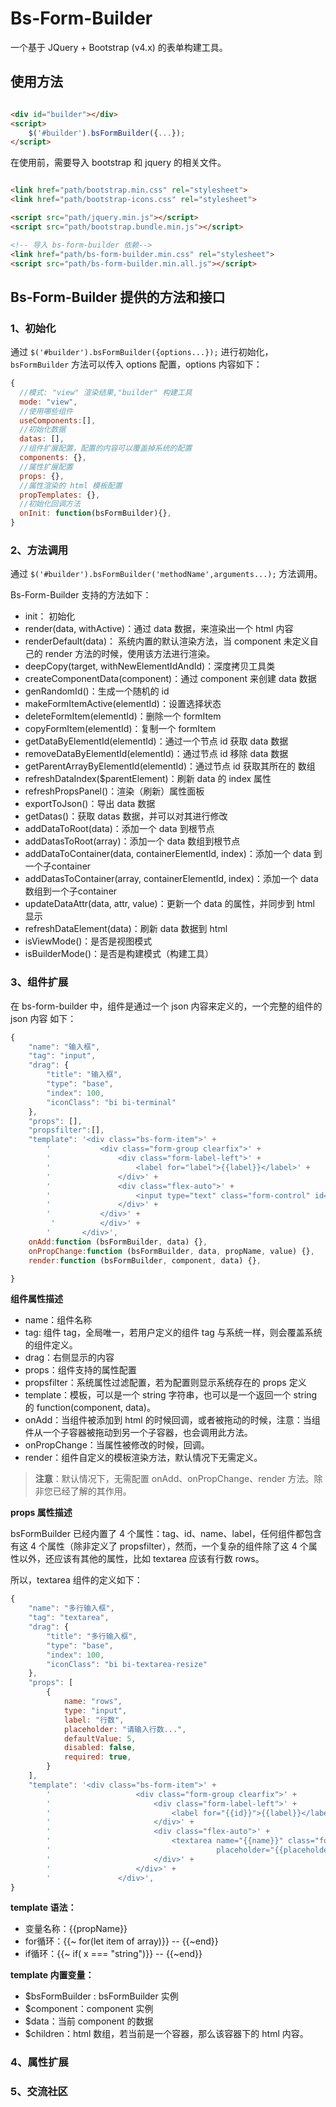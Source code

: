 # Bs-Form-Builder

一个基于 JQuery + Bootstrap (v4.x) 的表单构建工具。

## 使用方法

```html

<div id="builder"></div>
<script>
    $('#builder').bsFormBuilder({...});
</script>
```

在使用前，需要导入 bootstrap 和 jquery 的相关文件。

```html

<link href="path/bootstrap.min.css" rel="stylesheet">
<link href="path/bootstrap-icons.css" rel="stylesheet">

<script src="path/jquery.min.js"></script>
<script src="path/bootstrap.bundle.min.js"></script>

<!-- 导入 bs-form-builder 依赖-->
<link href="path/bs-form-builder.min.css" rel="stylesheet">
<script src="path/bs-form-builder.min.all.js"></script>
```

## Bs-Form-Builder 提供的方法和接口

### 1、初始化

通过 `$('#builder').bsFormBuilder({options...});` 进行初始化，`bsFormBuilder` 方法可以传入 options 配置，options 内容如下：

```javascript
{
  //模式: "view" 渲染结果,"builder" 构建工具
  mode: "view",
  //使用哪些组件
  useComponents:[],    
  //初始化数据
  datas: [],
  //组件扩展配置，配置的内容可以覆盖掉系统的配置
  components: {},
  //属性扩展配置
  props: {},
  //属性渲染的 html 模板配置
  propTemplates: {},
  //初始化回调方法
  onInit: function(bsFormBuilder){},
}
```

### 2、方法调用

通过 `$('#builder').bsFormBuilder('methodName',arguments...);` 方法调用。

Bs-Form-Builder 支持的方法如下：

- init： 初始化
- render(data, withActive)：通过 data 数据，来渲染出一个 html 内容
- renderDefault(data)： 系统内置的默认渲染方法，当 component 未定义自己的 render 方法的时候，使用该方法进行渲染。
- deepCopy(target, withNewElementIdAndId)：深度拷贝工具类
- createComponentData(component)：通过 component 来创建 data 数据
- genRandomId()：生成一个随机的 id
- makeFormItemActive(elementId)：设置选择状态
- deleteFormItem(elementId)：删除一个 formItem
- copyFormItem(elementId)：复制一个 formItem
- getDataByElementId(elementId)：通过一个节点 id 获取 data 数据
- removeDataByElementId(elementId)：通过节点 id 移除 data 数据
- getParentArrayByElementId(elementId)：通过节点 id 获取其所在的 数组
- refreshDataIndex($parentElement)：刷新 data 的 index 属性
- refreshPropsPanel()：渲染（刷新）属性面板
- exportToJson()：导出 data 数据
- getDatas()：获取 datas 数据，并可以对其进行修改
- addDataToRoot(data)：添加一个 data 到根节点
- addDatasToRoot(array)：添加一个 data 数组到根节点
- addDataToContainer(data, containerElementId, index)：添加一个 data 到一个子container
- addDatasToContainer(array, containerElementId, index)：添加一个 data 数组到一个子container
- updateDataAttr(data, attr, value)：更新一个 data 的属性，并同步到 html 显示
- refreshDataElement(data)：刷新 data 数据到 html
- isViewMode()：是否是视图模式
- isBuilderMode()：是否是构建模式（构建工具）

### 3、组件扩展

在 bs-form-builder 中，组件是通过一个 json 内容来定义的，一个完整的组件的 json 内容
如下：

```javascript
{
    "name": "输入框",
    "tag": "input",
    "drag": {
        "title": "输入框",
        "type": "base",
        "index": 100,
        "iconClass": "bi bi-terminal"
    },
    "props": [],
    "propsfilter":[],
    "template": '<div class="bs-form-item">' +
        '           <div class="form-group clearfix">' +
        '               <div class="form-label-left">' +
        '                   <label for="label">{{label}}</label>' +
        '               </div>' +
        '               <div class="flex-auto">' +
        '                   <input type="text" class="form-control" id="{{id}}" placeholder="{{placeholder}}" value="{{value}}">' +
        '               </div>' +
        '           </div>' +
         '          </div>' +
        '       </div>',
    onAdd:function (bsFormBuilder, data) {},
    onPropChange:function (bsFormBuilder, data, propName, value) {},
    render:function (bsFormBuilder, component, data) {},

}
```

**组件属性描述**
- name：组件名称
- tag:  组件 tag，全局唯一，若用户定义的组件 tag 与系统一样，则会覆盖系统的组件定义。
- drag：右侧显示的内容
- props：组件支持的属性配置
- propsfilter：系统属性过滤配置，若为配置则显示系统存在的 props 定义
- template：模板，可以是一个 string 字符串，也可以是一个返回一个 string 的 function(component, data)。
- onAdd：当组件被添加到 html 的时候回调，或者被拖动的时候，注意：当组件从一个子容器被拖动到另一个子容器，也会调用此方法。
- onPropChange：当属性被修改的时候，回调。
- render：组件自定义的模板渲染方法，默认情况下无需定义。

> **注意**：默认情况下，无需配置 onAdd、onPropChange、render 方法。除非您已经了解的其作用。

**props 属性描述**

bsFormBuilder 已经内置了 4 个属性：tag、id、name、label，任何组件都包含有这 4 个属性（除非定义了 propsfilter），然而，一个复杂的组件除了这 4 个属性以外，还应该有其他的属性，比如 textarea 应该有行数 rows。

所以，textarea 组件的定义如下：

```javascript
{
    "name": "多行输入框",
    "tag": "textarea",
    "drag": {
        "title": "多行输入框",
        "type": "base",
        "index": 100,
        "iconClass": "bi bi-textarea-resize"
    },
    "props": [
        {
            name: "rows",
            type: "input",
            label: "行数",
            placeholder: "请输入行数...",
            defaultValue: 5,
            disabled: false,
            required: true,
        }
    ],
    "template": '<div class="bs-form-item">' +
        '                   <div class="form-group clearfix">' +
        '                       <div class="form-label-left">' +
        '                           <label for="{{id}}">{{label}}</label>' +
        '                       </div>' +
        '                       <div class="flex-auto">' +
        '                           <textarea name="{{name}}" class="form-control" id="{{id}}" rows="{{rows}}"' +
        '                                     placeholder="{{placeholder}}">{{value}}</textarea>' +
        '                       </div>' +
        '                   </div>' +
        '               </div>',
}
```

**template 语法：**

- 变量名称：{{propName}} 
- for循环：{{~ for(let item of array)}}  --  {{~end}}
- if循环：{{~ if( x === "string")}}  --  {{~end}}

**template 内置变量：**
- $bsFormBuilder : bsFormBuilder 实例
- $component：component 实例
- $data：当前 component 的数据
- $children：html 数组，若当前是一个容器，那么该容器下的 html 内容。



### 4、属性扩展

### 5、交流社区
